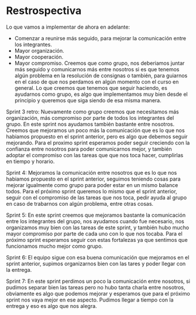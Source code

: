 # Restrospectiva
Lo que vamos a implementar de ahora en adelante:
- Comenzar a reunirse más seguido, para mejorar la comunicación entre los integrantes.
- Mayor organización.
- Mayor cooperación.
- Mayor compromiso.
Creemos que como grupo, nos deberiamos juntar más seguido y comunicarnos más entre nosotros si es que tenemos algún problema en la resolución de consignas o también, para guiarnos en el caso de que nos perdamos en algún momento con el curso en general. 
Lo que creemos que tenemos que seguir haciendo, es ayudarnos como grupo, es algo que implementamos muy bien desde el principio y queremos que siga siendo de esa misma manera.

Sprint 3 retro: 
Nuevamente como grupo creemos que necesitamos más organización, más compromiso por parte de todos los integrantes del grupo. 
En este sprint nos ayudamos también bastante entre nosotros. 
Creemos que mejoramos un poco más la comunicación que es lo que nos habiamos propuesto en el sprint anterior, pero es algo que debemos seguir mejorando.
Para el proximo sprint esperamos poder seguir creciendo con la confianza entre nosotros para poder comunicarnos mejor, y también adoptar el compromiso con las tareas que que nos toca hacer, cumplirlas en tiempo y horario.

Sprint 4: 
Mejoramos la comunicación entre nosotros que es lo que nos habiamos propuesto en el sprint anterior, seguimos teniendo cosas para mejorar igualmente como grupo para poder estar en un mismo balance todos. 
Para el próximo sprint queremos lo mismo que el sprint anterior, seguir con el compromiso de las tareas que nos toca, pedir ayuda al grupo en caso de trabarnos con algún problema, entre otras cosas. 

Sprint 5:
En este sprint creemos que mejoramos bastante la comunicación entre los integrantes del grupo, nos ayudamos cuando fue necesario, nos organizamos muy bien con las tareas de este sprint, y también hubo mucho mayor compromiso por parte de cada uno con lo que nos tocaba. 
Para el próximo sprint esperamos seguir con estas fortalezas ya que sentimos que funcionamos mucho mejor como grupo.

Sprint 6:
El equipo sigue con esa buena comunicación que mejoramos en el sprint anterior, supimos organizarnos bien con las tares y poder llegar con la entrega.

Sprint 7: 
En este sprint perdimos un poco la comunicación entre nosotros, si pudimos separar bien las tareas pero no hubo tanta charla entre nosotros, obviamente es algo que podemos mejorar y esperamos que para el próximo sprint nos vaya mejor en ese aspecto. Pudimos llegar a tiempo con la entrega y eso es algo que nos alegra. 